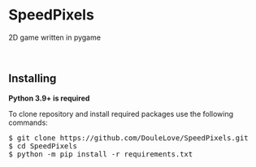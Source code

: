 # SpeedPixels
2D game written in pygame

<br>

## Installing
**Python 3.9+ is required**

To clone repository and install required packages use the following commands:

<pre>
$ git clone https://github.com/DouleLove/SpeedPixels.git
$ cd SpeedPixels
$ python -m pip install -r requirements.txt
</pre>
